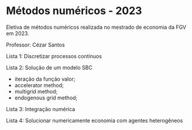 # Métodos numéricos - 2023
Eletiva de métodos numéricos realizada no mestrado de economia da FGV em 2023.

Professor: Cézar Santos

Lista 1: Discretizar processos contínuos

Lista 2: Solução de um modelo SBC
- iteração da função valor;
- accelerator method;
- multigrid method;
- endogenous grid method;
  
Lista 3: Integração numérica

Lista 4: Solucionar numericamente economia com agentes heterogêneos
